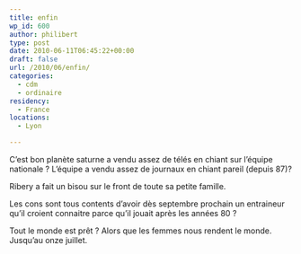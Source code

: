 ```yaml
---
title: enfin
wp_id: 600
author: philibert
type: post
date: 2010-06-11T06:45:22+00:00
draft: false
url: /2010/06/enfin/
categories:
  - cdm
  - ordinaire
residency:
  - France
locations:
  - Lyon

---
```

C&rsquo;est bon planète saturne a vendu assez de télés en chiant sur l&rsquo;équipe nationale ? L&rsquo;équipe a vendu assez de journaux en chiant pareil (depuis 87)?

Ribery a fait un bisou sur le front de toute sa petite famille. 

Les cons sont tous contents d&rsquo;avoir dès septembre prochain un entraineur qu&rsquo;il croient connaitre parce qu&rsquo;il jouait après les années 80 ?

Tout le monde est prêt ? Alors que les femmes nous rendent le monde. Jusqu&rsquo;au onze juillet.